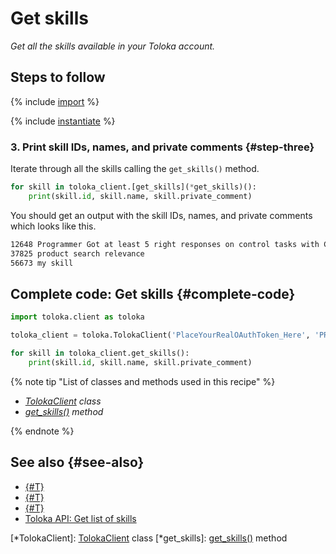 # Get skills

_Get all the skills available in your Toloka account._

## Steps to follow

{% include [import](../_includes/recipes/import.md) %}

{% include [instantiate](../_includes/recipes/instantiate.md) %}

### 3. Print skill IDs, names, and private comments {#step-three}

Iterate through all the skills calling the `get_skills()` method.

```python
for skill in toloka_client.[get_skills](*get_skills)():
    print(skill.id, skill.name, skill.private_comment)
```

You should get an output with the skill IDs, names, and private comments which looks like this.

```bash
12648 Programmer Got at least 5 right responses on control tasks with C++ or Python
37825 product search relevance
56673 my skill
```

## Complete code: Get skills {#complete-code}

```python
import toloka.client as toloka

toloka_client = toloka.TolokaClient('PlaceYourRealOAuthToken_Here', 'PRODUCTION')

for skill in toloka_client.get_skills():
    print(skill.id, skill.name, skill.private_comment)
```

{% note tip "List of classes and methods used in this recipe" %}

- _[TolokaClient](../reference/toloka.client.TolokaClient.md) class_
- _[get_skills()](../reference/toloka.client.TolokaClient.get_skills.md) method_

{% endnote %}

## See also {#see-also}

- [{#T}](../../guide/concepts/overview.md)
- [{#T}](./learn-basics.md)
- [{#T}](./use-cases.md)
- [Toloka API: Get list of skills](https://toloka.ai/docs/api/api-reference/#get-/skills)

[*TolokaClient]: [TolokaClient](../reference/toloka.client.TolokaClient.md) class
[*get_skills]: [get_skills()](../reference/toloka.client.TolokaClient.get_skills.md) method